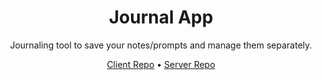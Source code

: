 <div align="center">

# Journal App

Journaling tool to save your notes/prompts and manage them separately.

[Client Repo](https://github.com/almeidavc/journal-app-client) •
[Server Repo](https://github.com/almeidavc/journal-app-server)

</div>
